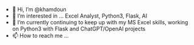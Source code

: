 - 👋 Hi, I’m @khamdoun
- 👀 I’m interested in ... Excel Analyst, Python3, Flask, AI
- 🌱 I’m currently continuing to keep up with my MS Excel skills, working on Python3 with Flask and ChatGPT/OpenAI projects
- 📫 How to reach me ...

<!---
khamdoun/khamdoun is a ✨ special ✨ repository because its `README.md` (this file) appears on your GitHub profile.
You can click the Preview link to take a look at your changes.
--->
